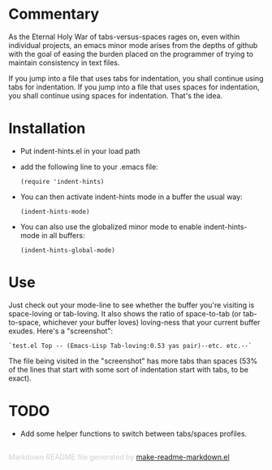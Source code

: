 Commentary
==========

As the Eternal Holy War of tabs-versus-spaces rages on, even within
individual projects, an emacs minor mode arises from the depths of
github with the goal of easing the burden placed on the programmer
of trying to maintain consistency in text files.

If you jump into a file that uses tabs for indentation, you shall
continue using tabs for indentation. If you jump into a file that
uses spaces for indentation, you shall continue using spaces for
indentation. That's the idea.

Installation
============

* Put indent-hints.el in your load path
* add the following line to your .emacs file:

    `(require 'indent-hints)`

* You can then activate indent-hints mode in a buffer the usual
way:

    `(indent-hints-mode)`

* You can also use the globalized minor mode to enable
indent-hints-mode in all buffers:

    `(indent-hints-global-mode)`

Use
===

Just check out your mode-line to see whether the buffer you're
visiting is space-loving or tab-loving. It also shows the ratio of
space-to-tab (or tab-to-space, whichever your buffer loves)
loving-ness that your current buffer exudes. Here's a "screenshot":

    `test.el Top -- (Emacs-Lisp Tab-loving:0.53 yas pair)--etc. etc.--`

The file being visited in the "screenshot" has more tabs than
spaces (53% of the lines that start with some sort of indentation
start with tabs, to be exact).

TODO
====

* Add some helper functions to switch between tabs/spaces profiles.

<div style="padding-top:15px;color: #d0d0d0;">
Markdown README file generated by
<a href="https://github.com/mgalgs/make-readme-markdown">make-readme-markdown.el</a>
</div>
